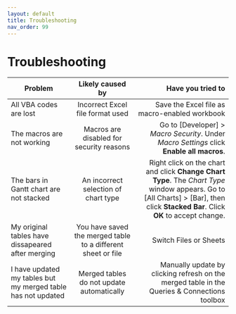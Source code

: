 ```yaml
---
layout: default
title: Troubleshooting
nav_order: 99
---
```

# Troubleshooting

| Problem                       | Likely caused by                          |   Have you tried to  |
| -------------                 |:----------------:                         |                -----:|
| All VBA codes are lost        | Incorrect Excel file format used          |Save the Excel file as macro-enabled workbook|
| The macros are not working    | Macros are disabled for security reasons   |Go to [Developer] > *Macro Security*. Under *Macro Settings* click **Enable all macros**.    |
| The bars in Gantt chart are not stacked | An incorrect selection of chart type | Right click on the chart and click **Change Chart Type**. The _Chart Type_ window appears. Go to [All Charts] > [Bar], then click **Stacked Bar**. Click **OK** to accept change. 
| My original tables have dissapeared after merging| You have saved the merged table to a different sheet or file|Switch Files or Sheets|
| I have updated my tables but my merged table has not updated| Merged tables do not update automatically        | Manually update by clicking refresh on the merged table in the Queries & Connections toolbox |

